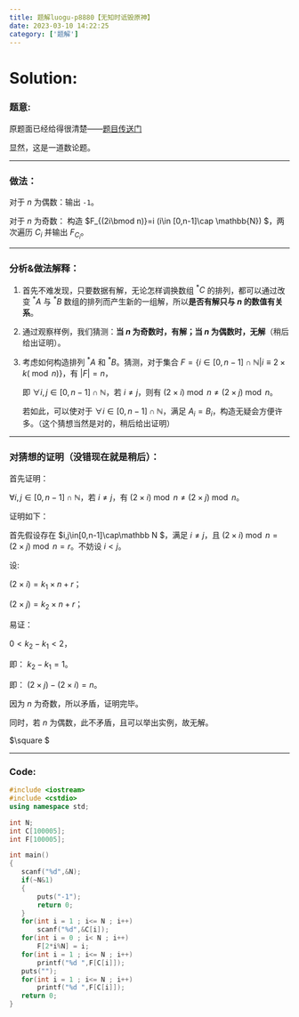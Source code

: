 ```yaml
---
title: 题解luogu-p8880【无知时诋毁原神】
date: 2023-03-10 14:22:25
category: ['题解']
---
```


# Solution:

### 题意:


原题面已经给得很清楚——[题目传送门](https://www.luogu.com.cn/problem/P8880)

显然，这是一道数论题。

----

### 做法：

对于 $n$ 为偶数：输出 `-1`。

对于 $n$ 为奇数：
构造 $F_{(2i\bmod n)}=i (i\in [0,n-1]\cap \mathbb{N}) $，两次遍历 $C_i$ 并输出 $F_{C_i}$。

---

### 分析&做法解释：

1. 首先不难发现，只要数据有解，无论怎样调换数组 $^*C$ 的排列，都可以通过改变 $^*A$ 与 $^*B$ 数组的排列而产生新的一组解，所以**是否有解只与 $n$ 的数值有关系**。

2. 通过观察样例，我们猜测：**当 $n$ 为奇数时，有解；当 $n$ 为偶数时，无解**（稍后给出证明）。

3. 考虑如何构造排列 $^*A$ 和 $^*B$。猜测，对于集合 $F=\lbrace i\in [0,n-1]\cap \mathbb N| i\equiv 2\times k (\bmod n)\rbrace$，有 $|F|=n$，

   即 $\forall i,j \in [0,n-1]\cap \mathbb N$，若 $i\neq j$，则有 $(2\times i) \bmod n \neq (2\times j) \bmod n$。
   
   若如此，可以使对于 $\forall i\in [0,n-1]\cap \mathbb N$，满足 $A_i=B_i$，构造无疑会方便许多。（这个猜想当然是对的，稍后给出证明）

----
### 对猜想的证明（没错现在就是稍后）：

首先证明：

 $\forall i,j \in [0,n-1]\cap \mathbb N$，若 $i\neq j$，有      $(2\times i) \bmod n \neq (2\times j) \bmod n$。

证明如下：

首先假设存在 $i,j\in[0,n-1]\cap\mathbb N $，满足 $i\neq j$，且 $(2\times i) \bmod n = (2\times j) \bmod n = r$。不妨设 $i<j$。

设:

 $(2 \times i)=k_1 \times n + r$；
 
 $(2 \times j)=k_2 \times n + r$；
 
易证：

 $0<k_2-k_1 < 2$，
 
 即： $k_2-k_1=1$。
 
 即： $(2 \times j)-(2 \times i)=n$。
 
 因为 $n$ 为奇数，所以矛盾，证明完毕。
 
 同时，若 $n$ 为偶数，此不矛盾，且可以举出实例，故无解。
 
 $\square $
 
 ---
 
 ### Code:
 
 ```cpp
#include <iostream>
#include <cstdio>
using namespace std;

int N;
int C[100005];
int F[100005];

int main()
{
	scanf("%d",&N);
	if(~N&1)
	{
		puts("-1");
		return 0;
	}
	for(int i = 1 ; i<= N ; i++)
		scanf("%d",&C[i]);
	for(int i = 0 ; i< N ; i++)
		F[2*i%N] = i;
	for(int i = 1 ; i<= N ; i++)
		printf("%d ",F[C[i]]);
	puts("");
	for(int i = 1 ; i<= N ; i++)
		printf("%d ",F[C[i]]);
	return 0;
} 
```
